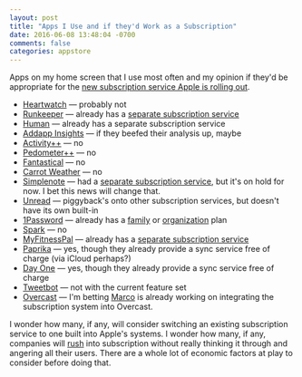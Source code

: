 ```yaml
---
layout: post
title: "Apps I Use and if they'd Work as a Subscription"
date: 2016-06-08 13:48:04 -0700
comments: false
categories: appstore
---
```

Apps on my home screen that I use most often and my opinion if they'd be appropriate for the [new subscription service Apple is rolling out](https://developer.apple.com/app-store/subscriptions/whats-new/).

* [Heartwatch](https://geo.itunes.apple.com/us/app/heartwatch.-view-get-notified/id1062745479?mt=8) — probably not
* [Runkeeper](https://geo.itunes.apple.com/us/app/runkeeper-gps-running-walk/id300235330?mt=8) — already has a [separate subscription service](https://runkeeper.com/go?utm_campaign=gogeneral&utm_medium=web&pchannel=web.mark.nav&utm_source=homepage)
* [Human](https://geo.itunes.apple.com/us/app/human-activity-tracker-walking/id692721875?mt=8) — already has a separate subscription service
* [Addapp Insights](https://geo.itunes.apple.com/us/app/addapp-insights/id893111432?mt=8) — if they beefed their analysis up, maybe
* [Activity++](https://geo.itunes.apple.com/us/app/activity++/id1089666978?mt=8) — no
* [Pedometer++](https://geo.itunes.apple.com/us/app/pedometer++/id712286167?mt=8) — no
* [Fantastical](https://geo.itunes.apple.com/us/app/fantastical-2-for-ipad-calendar/id830708155?mt=8) — no
* [Carrot Weather](https://geo.itunes.apple.com/us/app/carrot-weather-talking-forecast/id961390574?mt=8) — no
* [Simplenote](https://geo.itunes.apple.com/us/app/simplenote/id289429962?mt=8) — had a [separate subscription service](https://simplenote.com/premium/), but it's on hold for now. I bet this news will change that.
* [Unread](https://geo.itunes.apple.com/us/app/unread-rss-news-reader/id911364254?mt=8) — piggyback's onto other subscription services, but doesn't have its own built-in
* [1Password](https://geo.itunes.apple.com/us/app/1password-password-manager/id568903335?mt=8) — already has a [family](https://1password.com/families/) or [organization](https://1password.com/teams/) plan
* [Spark](https://geo.itunes.apple.com/us/app/spark-love-your-email-again/id997102246?mt=8) — no
* [MyFitnessPal](https://geo.itunes.apple.com/us/app/calorie-counter-diet-tracker/id341232718?mt=8) — already has a [separate subscription service](http://blog.myfitnesspal.com/introducing-myfitnesspal-upgrade/)
* [Paprika](https://geo.itunes.apple.com/us/app/paprika-recipe-manager-for/id406732590?mt=8) — yes, though they already provide a sync service free of charge (via iCloud perhaps?)
* [Day One](https://geo.itunes.apple.com/us/app/day-one-2-diary-+-journal/id1044867788?mt=8) — yes, though they already provide a sync service free of charge
* [Tweetbot](https://geo.itunes.apple.com/us/app/tweetbot-4-for-twitter/id1018355599?mt=8) — not with the current feature set
* [Overcast](https://geo.itunes.apple.com/us/app/overcast-podcast-player/id888422857?mt=8) — I'm betting [Marco](https://marco.org/) is already working on integrating the subscription system into Overcast.

I wonder how many, if any, will consider switching an existing subscription service to one built into Apple's systems. I wonder how many, if any, companies will [rush](http://mjtsai.com/blog/2016/04/06/textexpander-6-and-textexpander-com/) into subscription without really thinking it through and angering all their users. There are a whole lot of economic factors at play to consider before doing that.
